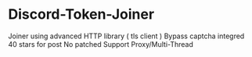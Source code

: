 # Discord-Token-Joiner
Joiner using advanced HTTP library ( tls client )
Bypass captcha integred
40 stars for post
No patched
Support Proxy/Multi-Thread
